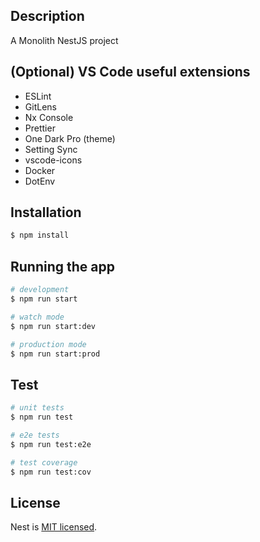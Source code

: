 

## Description

A Monolith NestJS project

## (Optional) VS Code useful extensions

* ESLint
* GitLens
* Nx Console
* Prettier
* One Dark Pro (theme)
* Setting Sync
* vscode-icons
* Docker
* DotEnv

## Installation

```bash
$ npm install
```

## Running the app

```bash
# development
$ npm run start

# watch mode
$ npm run start:dev

# production mode
$ npm run start:prod
```

## Test

```bash
# unit tests
$ npm run test

# e2e tests
$ npm run test:e2e

# test coverage
$ npm run test:cov
```

## License

Nest is [MIT licensed](LICENSE).

